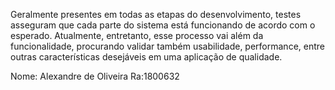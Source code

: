 Geralmente presentes em todas as etapas do desenvolvimento, testes asseguram que cada parte do sistema está funcionando de acordo com o esperado. Atualmente, entretanto, esse processo vai além da funcionalidade, procurando validar também usabilidade, performance, entre outras características desejáveis em uma aplicação de qualidade.


Nome: Alexandre de Oliveira 
Ra:1800632
